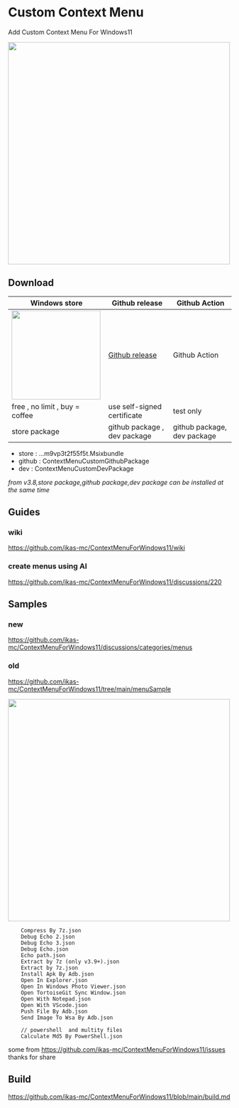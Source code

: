 
# Custom Context Menu

 Add Custom Context Menu For Windows11


<img src="https://raw.githubusercontent.com/ikas-mc/ContextMenuForWindows11/main/screenshots/menu.png" width=500 >


##  Download

Windows store|Github release|Github Action
------------ | ------------- | -------------
<a href="https://apps.microsoft.com/detail/9pc7bzz28g0x?referrer=appbadge&mode=direct"><img src="https://get.microsoft.com/images/en-us%20dark.svg" width="200"/></a>|<a href="https://github.com/ikas-mc/ContextMenuForWindows11/releases">Github release </a> | Github Action
free , no limit , buy = coffee | use self-signed certificate |  test only
store package | github package , dev package | github package, dev package

* store : ...m9vp3t2f55f5t.Msixbundle
* github : ContextMenuCustomGithubPackage
* dev : ContextMenuCustomDevPackage
  
*from v3.8,store package,github package,dev package can be installed at the same time*


##  Guides
### wiki
https://github.com/ikas-mc/ContextMenuForWindows11/wiki
### create menus using AI
https://github.com/ikas-mc/ContextMenuForWindows11/discussions/220

## Samples
### new   
https://github.com/ikas-mc/ContextMenuForWindows11/discussions/categories/menus

### old   
https://github.com/ikas-mc/ContextMenuForWindows11/tree/main/menuSample

<img src="https://raw.githubusercontent.com/ikas-mc/ContextMenuForWindows11/main/screenshots/samples.png" width=500 >


```
    Compress By 7z.json
    Debug Echo 2.json
    Debug Echo 3.json
    Debug Echo.json
    Echo path.json
    Extract by 7z (only v3.9+).json
    Extract by 7z.json
    Install Apk By Adb.json
    Open In Explorer.json
    Open In Windows Photo Viewer.json
    Open TortoiseGit Sync Window.json
    Open With Notepad.json
    Open With VScode.json
    Push File By Adb.json
    Send Image To Wsa By Adb.json
    
    // powershell  and multity files 
    Calculate Md5 By PowerShell.json
```
some from https://github.com/ikas-mc/ContextMenuForWindows11/issues 
thanks for share



##  Build   
https://github.com/ikas-mc/ContextMenuForWindows11/blob/main/build.md



